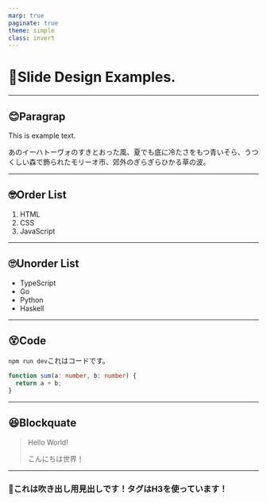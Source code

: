 ```yaml
---
marp: true
paginate: true
theme: simple
class: invert
---
```


# 🤯Slide Design Examples.

---

## 😊Paragrap

This is example text.

あのイーハトーヴォのすきとおった風、夏でも底に冷たさをもつ青いそら、うつくしい森で飾られたモリーオ市、郊外のぎらぎらひかる草の波。


---

## 🤓Order List

1. HTML
2. CSS
3. JavaScript

---

## 🙄Unorder List

- TypeScript
- Go
- Python
- Haskell

---

## 😵Code

`npm run dev`これはコードです。

```ts
function sum(a: number, b: number) {
  return a + b;
}
```

---

## 😆Blockquate

> Hello World!
>
> こんにちは世界！

---

### 🐯これは吹き出し用見出しです！タグはH3を使っています！